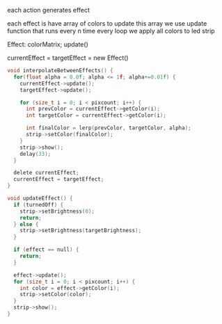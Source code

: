 
each action generates effect

each effect is have array of colors
to update this array we use update function that runs every n time
every loop we apply all colors to led strip

Effect:
  colorMatrix;
  update()


currentEffect =
targetEffect = new Effect()

``` C
void interpolateBetweenEffects() {
  for(float alpha = 0.0f; alpha <= 1f; alpha+=0.01f) {
    currentEffect->update();
    targetEffect->update();

    for (size_t i = 0; i < pixcount; i++) {
      int prevColor = currentEffect->getColor(i);
      int targetColor = currentEffect->getColor(i);

      int finalColor = lerp(prevColor, targetColor, alpha);
      strip->setColor(finalColor);
    }
    strip->show();
    delay(33);
  }

  delete currentEffect;
  currentEffect = targetEffect;
}

void updateEffect() {
  if (turnedOff) {
    strip->setBrightness(0);
    return;
  } else {
    strip->setBrightness(targetBrightness);
  }

  if (effect == null) {
    return;
  }

  effect->update();
  for (size_t i = 0; i < pixcount; i++) {
    int color = effect->getColor(i);
    strip->setColor(color);
  }
  strip->show();
}
```
